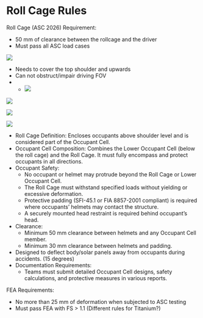 # Roll Cage Rules

Roll Cage (ASC 2026) Requirement:

* 50 mm of clearance between the rollcage and the driver
* Must pass all ASC load cases

![](https://lh7-rt.googleusercontent.com/docsz/AD_4nXdqB9JhIjb83v5kXUzIpJBq4AU18NsrMG7X6LqSugvc57dqn9yDvjXKUVio91CYjgT9c9Lylod-m_bF5uXwThbhsQ2aOp09ooLvHdJGI1LvFC1b92RZl6J4ShfK2ITm2HlihldOPw?key=wlAmq4rYL853Xukwt0eY0yND)

* Needs to cover the top shoulder and upwards
* Can not obstruct/impair driving FOV
*
  * ![](https://lh7-rt.googleusercontent.com/docsz/AD_4nXf12SpuEWwWL_S-WCXFLmlCYeSOoHxmhcHQYYndcSMxbccotG3h_EcNm0Cnc6nLcaVsNI533qheYgki5utlqT-LBroxTt2lrIijrx9AA0u7Jd-wk1Rtx-jMq3Vr86V7b1x0Z9acHg?key=wlAmq4rYL853Xukwt0eY0yND)

![](https://lh7-rt.googleusercontent.com/docsz/AD_4nXfdG0xLGPjS6Oz3LafaTdg66sIQ475VfuF7NEtzoZnmHJYLCm1IsP_tPHu27_FnQHXmcyVenfKzElBmbh6SbWpKASGuXgTGKgG0k2LRgyNKKvnJAx0Zz6TW1fOjxEw11DS0JNiUaQ?key=wlAmq4rYL853Xukwt0eY0yND)

![](https://lh7-rt.googleusercontent.com/docsz/AD_4nXfk0BPELDKavdaOuCz4aXdPCwCPH8UO9LD9lPRINIKf3HFoYm_Vc1EaJ43GRMuoH_wSpH2HwxacRXxTB0aKTewSivv-ticMaFIUKRrpOZcJP7i_Iw_y1-f0DK-F793jMbIjk7LmpQ?key=wlAmq4rYL853Xukwt0eY0yND)

![](https://lh7-rt.googleusercontent.com/docsz/AD_4nXc3iZrOa0TEOiaS6lXHKK8Mj_DenxpPQUmwz71PCiR7b50lVvoyP6-6voEnhkQVGw7ni3Hn1RBh0ZwIQP_aBi7izkgsnzarQp1CB3Hx-gnBRGEVW9VdDnZ8uUyxMwPZT49HD29zJA?key=wlAmq4rYL853Xukwt0eY0yND)

* Roll Cage Definition: Encloses occupants above shoulder level and is considered part of the Occupant Cell.
* Occupant Cell Composition: Combines the Lower Occupant Cell (below the roll cage) and the Roll Cage. It must fully encompass and protect occupants in all directions.
* Occupant Safety:
  * No occupant or helmet may protrude beyond the Roll Cage or Lower Occupant Cell.
  * The Roll Cage must withstand specified loads without yielding or excessive deformation.
  * Protective padding (SFI-45.1 or FIA 8857-2001 compliant) is required where occupants’ helmets may contact the structure.
  * A securely mounted head restraint is required behind occupant’s head.
* Clearance:
  * Minimum 50 mm clearance between helmets and any Occupant Cell member.
  * Minimum 30 mm clearance between helmets and padding.
* Designed to deflect body/solar panels away from occupants during accidents. (15 degrees)
* Documentation Requirements:
  * Teams must submit detailed Occupant Cell designs, safety calculations, and protective measures in various reports.



FEA Requirements:

* No more than 25 mm of deformation when subjected to ASC testing
* Must pass FEA with FS > 1.1 (Different rules for Titanium?)
